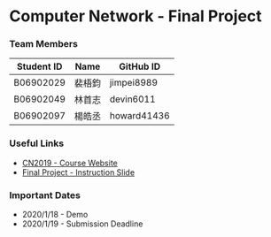 # Computer Network - Final Project

### Team Members

| Student ID | Name   | GitHub ID   |
| ---------- | ------ | ----------- |
| B06902029  | 裴梧鈞 | jimpei8989  |
| B06902049  | 林首志 | devin6011   |
| B06902097  | 楊皓丞 | howard41436 |

### Useful Links

- [CN2019 - Course Website](http://www.cmlab.csie.ntu.edu.tw/~chenyuyang/CN2019)
- [Final Project - Instruction Slide](https://drive.google.com/file/d/1MXMkCIF5Wo1s1sSk-E8HmbKrYfHdJbiP/view)

### Important Dates

- 2020/1/18 - Demo
- 2020/1/19 - Submission Deadline